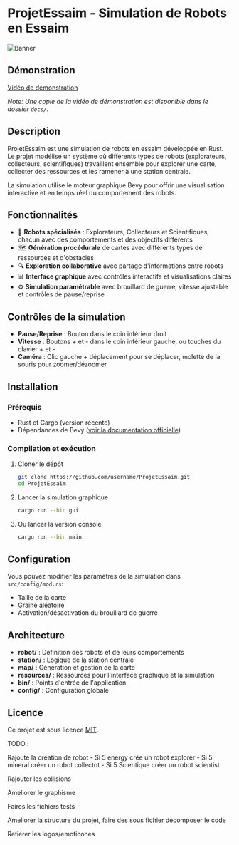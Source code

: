 # ProjetEssaim - Simulation de Robots en Essaim

![Banner](https://raw.githubusercontent.com/username/ProjetEssaim/main/docs/banner.png)

## Démonstration

[Vidéo de démonstration](docs/video.mov)

*Note: Une copie de la vidéo de démonstration est disponible dans le dossier `docs/`.*

## Description

ProjetEssaim est une simulation de robots en essaim développée en Rust. Le projet modélise un système où différents types de robots (explorateurs, collecteurs, scientifiques) travaillent ensemble pour explorer une carte, collecter des ressources et les ramener à une station centrale.

La simulation utilise le moteur graphique Bevy pour offrir une visualisation interactive et en temps réel du comportement des robots.

## Fonctionnalités

- 🤖 **Robots spécialisés** : Explorateurs, Collecteurs et Scientifiques, chacun avec des comportements et des objectifs différents
- 🗺️ **Génération procédurale** de cartes avec différents types de ressources et d'obstacles
- 🔍 **Exploration collaborative** avec partage d'informations entre robots
- 📊 **Interface graphique** avec contrôles interactifs et visualisations claires
- ⚙️ **Simulation paramétrable** avec brouillard de guerre, vitesse ajustable et contrôles de pause/reprise

## Contrôles de la simulation

- **Pause/Reprise** : Bouton dans le coin inférieur droit
- **Vitesse** : Boutons + et - dans le coin inférieur gauche, ou touches du clavier + et -
- **Caméra** : Clic gauche + déplacement pour se déplacer, molette de la souris pour zoomer/dézoomer

## Installation

### Prérequis

- Rust et Cargo (version récente)
- Dépendances de Bevy ([voir la documentation officielle](https://bevyengine.org/learn/book/getting-started/setup/))

### Compilation et exécution

1. Cloner le dépôt
   ```bash
   git clone https://github.com/username/ProjetEssaim.git
   cd ProjetEssaim
   ```

2. Lancer la simulation graphique
   ```bash
   cargo run --bin gui
   ```

3. Ou lancer la version console
   ```bash
   cargo run --bin main
   ```

## Configuration

Vous pouvez modifier les paramètres de la simulation dans `src/config/mod.rs`:

- Taille de la carte
- Graine aléatoire
- Activation/désactivation du brouillard de guerre

## Architecture

- **robot/** : Définition des robots et de leurs comportements
- **station/** : Logique de la station centrale
- **map/** : Génération et gestion de la carte
- **resources/** : Ressources pour l'interface graphique et la simulation
- **bin/** : Points d'entrée de l'application
- **config/** : Configuration globale

## Licence

Ce projet est sous licence [MIT](LICENSE).



TODO :  

Rajoute la creation de robot 
    - Si 5 energy crée un robot explorer 
    - Si 5 mineral créer un robot collectot 
    - Si 5 Scientique créer un robot scientist 

Rajouter les collisions 

Ameliorer le graphisme

Faires les fichiers tests 

Ameliorer la structure du projet, faire des sous fichier decomposer le code 

Retierer les logos/emoticones 
